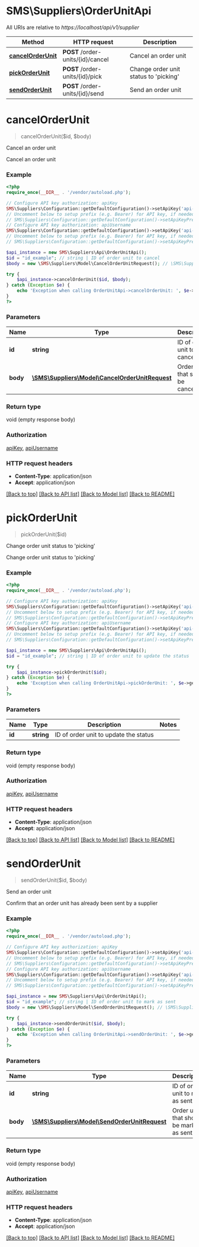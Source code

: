 # SMS\Suppliers\OrderUnitApi

All URIs are relative to *https://localhost/api/v1/supplier*

Method | HTTP request | Description
------------- | ------------- | -------------
[**cancelOrderUnit**](OrderUnitApi.md#cancelOrderUnit) | **POST** /order-units/{id}/cancel | Cancel an order unit
[**pickOrderUnit**](OrderUnitApi.md#pickOrderUnit) | **POST** /order-units/{id}/pick | Change order unit status to &#39;picking&#39;
[**sendOrderUnit**](OrderUnitApi.md#sendOrderUnit) | **POST** /order-units/{id}/send | Send an order unit


# **cancelOrderUnit**
> cancelOrderUnit($id, $body)

Cancel an order unit

Cancel an order unit

### Example
```php
<?php
require_once(__DIR__ . '/vendor/autoload.php');

// Configure API key authorization: apiKey
SMS\Suppliers\Configuration::getDefaultConfiguration()->setApiKey('api-key', 'YOUR_API_KEY');
// Uncomment below to setup prefix (e.g. Bearer) for API key, if needed
// SMS\Suppliers\Configuration::getDefaultConfiguration()->setApiKeyPrefix('api-key', 'Bearer');
// Configure API key authorization: apiUsername
SMS\Suppliers\Configuration::getDefaultConfiguration()->setApiKey('api-username', 'YOUR_API_KEY');
// Uncomment below to setup prefix (e.g. Bearer) for API key, if needed
// SMS\Suppliers\Configuration::getDefaultConfiguration()->setApiKeyPrefix('api-username', 'Bearer');

$api_instance = new SMS\Suppliers\Api\OrderUnitApi();
$id = "id_example"; // string | ID of order unit to cancel
$body = new \SMS\Suppliers\Model\CancelOrderUnitRequest(); // \SMS\Suppliers\Model\CancelOrderUnitRequest | Order unit that should be cancelled

try {
    $api_instance->cancelOrderUnit($id, $body);
} catch (Exception $e) {
    echo 'Exception when calling OrderUnitApi->cancelOrderUnit: ', $e->getMessage(), PHP_EOL;
}
?>
```

### Parameters

Name | Type | Description  | Notes
------------- | ------------- | ------------- | -------------
 **id** | **string**| ID of order unit to cancel |
 **body** | [**\SMS\Suppliers\Model\CancelOrderUnitRequest**](../Model/CancelOrderUnitRequest.md)| Order unit that should be cancelled |

### Return type

void (empty response body)

### Authorization

[apiKey](../../README.md#apiKey), [apiUsername](../../README.md#apiUsername)

### HTTP request headers

 - **Content-Type**: application/json
 - **Accept**: application/json

[[Back to top]](#) [[Back to API list]](../../README.md#documentation-for-api-endpoints) [[Back to Model list]](../../README.md#documentation-for-models) [[Back to README]](../../README.md)

# **pickOrderUnit**
> pickOrderUnit($id)

Change order unit status to 'picking'

Change order unit status to 'picking'

### Example
```php
<?php
require_once(__DIR__ . '/vendor/autoload.php');

// Configure API key authorization: apiKey
SMS\Suppliers\Configuration::getDefaultConfiguration()->setApiKey('api-key', 'YOUR_API_KEY');
// Uncomment below to setup prefix (e.g. Bearer) for API key, if needed
// SMS\Suppliers\Configuration::getDefaultConfiguration()->setApiKeyPrefix('api-key', 'Bearer');
// Configure API key authorization: apiUsername
SMS\Suppliers\Configuration::getDefaultConfiguration()->setApiKey('api-username', 'YOUR_API_KEY');
// Uncomment below to setup prefix (e.g. Bearer) for API key, if needed
// SMS\Suppliers\Configuration::getDefaultConfiguration()->setApiKeyPrefix('api-username', 'Bearer');

$api_instance = new SMS\Suppliers\Api\OrderUnitApi();
$id = "id_example"; // string | ID of order unit to update the status

try {
    $api_instance->pickOrderUnit($id);
} catch (Exception $e) {
    echo 'Exception when calling OrderUnitApi->pickOrderUnit: ', $e->getMessage(), PHP_EOL;
}
?>
```

### Parameters

Name | Type | Description  | Notes
------------- | ------------- | ------------- | -------------
 **id** | **string**| ID of order unit to update the status |

### Return type

void (empty response body)

### Authorization

[apiKey](../../README.md#apiKey), [apiUsername](../../README.md#apiUsername)

### HTTP request headers

 - **Content-Type**: application/json
 - **Accept**: application/json

[[Back to top]](#) [[Back to API list]](../../README.md#documentation-for-api-endpoints) [[Back to Model list]](../../README.md#documentation-for-models) [[Back to README]](../../README.md)

# **sendOrderUnit**
> sendOrderUnit($id, $body)

Send an order unit

Confirm that an order unit has already been sent by a supplier

### Example
```php
<?php
require_once(__DIR__ . '/vendor/autoload.php');

// Configure API key authorization: apiKey
SMS\Suppliers\Configuration::getDefaultConfiguration()->setApiKey('api-key', 'YOUR_API_KEY');
// Uncomment below to setup prefix (e.g. Bearer) for API key, if needed
// SMS\Suppliers\Configuration::getDefaultConfiguration()->setApiKeyPrefix('api-key', 'Bearer');
// Configure API key authorization: apiUsername
SMS\Suppliers\Configuration::getDefaultConfiguration()->setApiKey('api-username', 'YOUR_API_KEY');
// Uncomment below to setup prefix (e.g. Bearer) for API key, if needed
// SMS\Suppliers\Configuration::getDefaultConfiguration()->setApiKeyPrefix('api-username', 'Bearer');

$api_instance = new SMS\Suppliers\Api\OrderUnitApi();
$id = "id_example"; // string | ID of order unit to mark as sent
$body = new \SMS\Suppliers\Model\SendOrderUnitRequest(); // \SMS\Suppliers\Model\SendOrderUnitRequest | Order unit that should be marked as sent

try {
    $api_instance->sendOrderUnit($id, $body);
} catch (Exception $e) {
    echo 'Exception when calling OrderUnitApi->sendOrderUnit: ', $e->getMessage(), PHP_EOL;
}
?>
```

### Parameters

Name | Type | Description  | Notes
------------- | ------------- | ------------- | -------------
 **id** | **string**| ID of order unit to mark as sent |
 **body** | [**\SMS\Suppliers\Model\SendOrderUnitRequest**](../Model/SendOrderUnitRequest.md)| Order unit that should be marked as sent |

### Return type

void (empty response body)

### Authorization

[apiKey](../../README.md#apiKey), [apiUsername](../../README.md#apiUsername)

### HTTP request headers

 - **Content-Type**: application/json
 - **Accept**: application/json

[[Back to top]](#) [[Back to API list]](../../README.md#documentation-for-api-endpoints) [[Back to Model list]](../../README.md#documentation-for-models) [[Back to README]](../../README.md)

